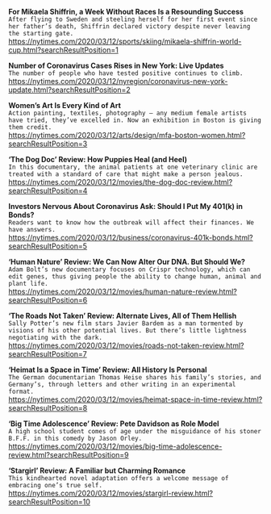 **For Mikaela Shiffrin, a Week Without Races Is a Resounding Success**\
`After flying to Sweden and steeling herself for her first event since her father’s death, Shiffrin declared victory despite never leaving the starting gate.`\
https://nytimes.com/2020/03/12/sports/skiing/mikaela-shiffrin-world-cup.html?searchResultPosition=1

**Number of Coronavirus Cases Rises in New York: Live Updates**\
`The number of people who have tested positive continues to climb.`\
https://nytimes.com/2020/03/12/nyregion/coronavirus-new-york-update.html?searchResultPosition=2

**Women’s Art Is Every Kind of Art**\
`Action painting, textiles, photography — any medium female artists have tried, they’ve excelled in. Now an exhibition in Boston is giving them credit.`\
https://nytimes.com/2020/03/12/arts/design/mfa-boston-women.html?searchResultPosition=3

**‘The Dog Doc’ Review: How Puppies Heal (and Heel)**\
`In this documentary, the animal patients at one veterinary clinic are treated with a standard of care that might make a person jealous.`\
https://nytimes.com/2020/03/12/movies/the-dog-doc-review.html?searchResultPosition=4

**Investors Nervous About Coronavirus Ask: Should I Put My 401(k) in Bonds?**\
`Readers want to know how the outbreak will affect their finances. We have answers.`\
https://nytimes.com/2020/03/12/business/coronavirus-401k-bonds.html?searchResultPosition=5

**‘Human Nature’ Review: We Can Now Alter Our DNA. But Should We?**\
`Adam Bolt’s new documentary focuses on Crispr technology, which can edit genes, thus giving people the ability to change human, animal and plant life.`\
https://nytimes.com/2020/03/12/movies/human-nature-review.html?searchResultPosition=6

**‘The Roads Not Taken’ Review: Alternate Lives, All of Them Hellish**\
`Sally Potter’s new film stars Javier Bardem as a man tormented by visions of his other potential lives. But there’s little lightness negotiating with the dark.`\
https://nytimes.com/2020/03/12/movies/roads-not-taken-review.html?searchResultPosition=7

**‘Heimat Is a Space in Time’ Review: All History Is Personal**\
`The German documentarian Thomas Heise shares his family’s stories, and Germany’s, through letters and other writing in an experimental format.`\
https://nytimes.com/2020/03/12/movies/heimat-space-in-time-review.html?searchResultPosition=8

**‘Big Time Adolescence’ Review: Pete Davidson as Role Model**\
`A high school student comes of age under the misguidance of his stoner B.F.F. in this comedy by Jason Orley.`\
https://nytimes.com/2020/03/12/movies/big-time-adolescence-review.html?searchResultPosition=9

**‘Stargirl’ Review: A Familiar but Charming Romance**\
`This kindhearted novel adaptation offers a welcome message of embracing one’s true self.`\
https://nytimes.com/2020/03/12/movies/stargirl-review.html?searchResultPosition=10

